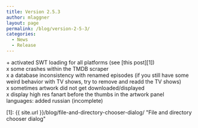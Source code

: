 ```yaml
---
title: Version 2.5.3
author: mlaggner
layout: page
permalink: /blog/version-2-5-3/
categories:
  - News
  - Release
---
```

\+ activated SWT loading for all platforms (see [this post][1])  
x some crashes within the TMDB scraper  
x a database inconsistency with renamed episodes (if you still have some weird behavior with TV shows, try to remove and readd the TV shows)  
x sometimes artwork did not get downloaded/displayed  
x display high res fanart before the thumbs in the artwork panel  
languages: added russian (incomplete)<!--more-->

 [1]: {{ site.url }}/blog/file-and-directory-chooser-dialog/ "File and directory chooser dialog"
